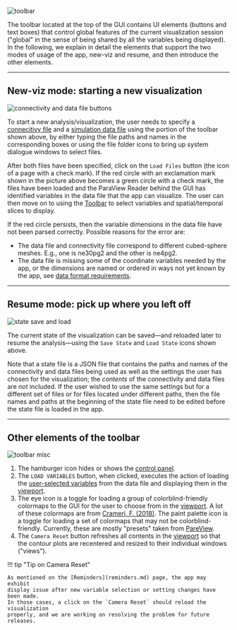 
![toolbar](../images/tool-bar.png)

The toolbar located at the top of the GUI contains UI elements (buttons
and text boxes) that control global features of the current
visualization session ("global" in the sense of being shared by
all the variables being displayed).
In the following, we explain in detail the elements
that support the two modes of usage of the app, new-viz and resume, and
then introduce the other elements. 

----
## New-viz mode: starting a new visualization

![connectivity and data file buttons](../images/tool-bar_conn_and_data_load.png)

To start a new analysis/visualization, the user needs to specify
a [connecitivy file](connectivity.md) and
a [simulation data file](data_requirements.md) using
the portion of the toolbar shown above, by either typing
the file paths and names in the corresponding boxes
or using the file folder icons to bring up system dialogue windows to
select files.

After both files have been specified, click on the `Load Files` button
(the icon of a page with a check mark). If the red circle with an exclamation
mark shown in the picture above becomes a green circle with a check mark,
the files have been loaded and the ParaView Reader behind the GUI has
identified variables in the data file that the app can visualize.
The user can then move on to using the [Toolbar](toolbar.md) to select
variables and spatial/temporal slices to display.

If the red circle persists, then the variable dimensions in the data file
have not been parsed correctly. Possible reasons for the error are:

- The data file and connectivity file correspond to different cubed-sphere
  meshes. E.g., one is ne30pg2 and the other is ne4pg2.
- The data file is missing some of the coordinate variables needed by the
  app, or the dimensions are named or ordered in ways not yet known by
  the app, see [data format requirements](data_requirements.md).

----
## Resume mode: pick up where you left off

![state save and load](../images/tool-bar_state_save_and_load.png)

The current state of the visualization can be saved—and reloaded later to
resume the analysis—using the `Save State` and `Load State` icons shown above.

Note that a state file is a JSON file that contains the paths and names of
the connectivity and data files being used as well as the settings
the user has chosen for the visualization; the *contents* of the
connectivity and data files are *not* included.
If the user wished to use the same settings but for a different set of files
or for files located under different paths, then the file names and paths
at the beginning of the state file need to be edited before the state
file is loaded in the app.

----
## Other elements of the toolbar

![toolbar misc](../images/tool-bar_misc.png)

1. The hamburger icon hides or shows the [control panel](control_panel.md).
1. The `LOAD VARIABLES` button, when clicked, executes the action of loading
   the [user-selected variables](control_panel.md) from the data file and
   displaying them in the [viewport](viewport.md).
1. The eye icon is a toggle for loading a group of colorblind-friendly colormaps
   to the GUI for the user to choose from in the [viewport](viewport.md).
   A lot of these colormaps are from
   [Crameri, F. (2018)](https://doi.org/10.5281/zenodo.1243862). 
   The paint palette icon is a toggle for loading a set of colormaps that
   may not be colorblind-friendly. Currently, these are mostly "presets"
   taken from [PareView](https://www.paraview.org/). 
1. The `Camera Reset` button refreshes all contents in the [viewport](viewport.md)
   so that the contour plots are recentered and resized to their
   individual windows ("views").

!!! tip "Tip on Camera Reset" 

    As mentioned on the [Reminders](reminders.md) page, the app may exhibit
    display issue after new variable selection or setting changes have been made.
    In those cases, a click on the `Camera Reset` should reload the visualization
    properly, and we are working on resolving the problem for future releases.

